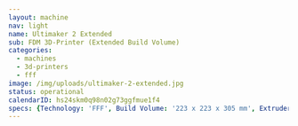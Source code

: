 ```yaml
---
layout: machine
nav: light
name: Ultimaker 2 Extended
sub: FDM 3D-Printer (Extended Build Volume)
categories:
  - machines
  - 3d-printers
  - fff
image: /img/uploads/ultimaker-2-extended.jpg
status: operational
calendarID: hs24skm0q98n02g73ggfmue1f4
specs: {Technology: 'FFF', Build Volume: '223 x 223 x 305 mm', Extruder: 'Single Olsson Block', Resolution: '20 - 200 microns', Materials: 'PLA', File Formats: '.stl .obj', Software: 'Cura'}
---
```

